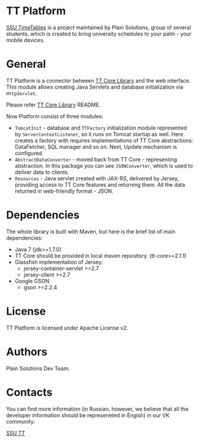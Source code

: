 TT  Platform 
===========
[SSU TimeTables](http://ssutt.org) is a project maintained by Plain Solutions, group of several students, which is created to bring university schedules to your palm - your mobile devices.

General
=======
TT Platform is a connector between [TT Core Library](http://github.com/plain-solutions/tt-core) and the web interface. This module allows creating Java Servlets and database initialization via `HttpServlet`.

Please refer [TT Core Library](http://github.com/plain-solutions/tt-core) README.

Now Platform consist of three modules:
 
 * `TomcatInit` - database and `TTFactory` initialization module represented by `ServerContextListener`, so it runs on Tomcat startup as well. Here creates a factory with requires implementations of TT Core abstractions: DataFetcher, SQL manager and so on. Next, Update mechanism is configured. 
 * `AbstractDataConverter` - moved back from TT Core - representing abstraction. In this package you can see `JSONConverter`, which is used to deliver data to clients.
 *  `Resources` - Java servlet created with JAX-RS, delivered by Jersey, providing access to TT Core features and returning them. All the data returned in web-friendly format - JSON.

Dependencies
============
The whole library is built with Maven, but here is the brief list of main dependencies:

* Java 7 (jdk>=1.7.0)
* TT Core should be provided in local maven repository. (tt-core>=2.1.1)
* Glassfish implementation of Jersey:
     * jersey-container-servlet >=2.7
     * jersey-client >=2.7
* Google GSON
     * gson >=2.2.4

License
=======
TT Platform is licensed under Apache License v2.

Authors
=======
Plain Solutions Dev Team.

Contacts
========
You can find more information (in Russian, however, we believe that all the developer information should be represeneted in Engish) in our VK community: 

[SSU TT](http://vk.com/ssutt)